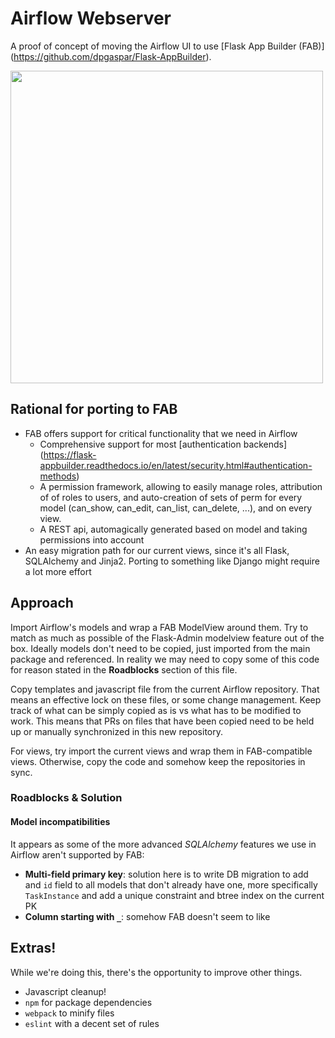 # Airflow Webserver

A proof of concept of moving the Airflow UI to use
[Flask App Builder (FAB)] (https://github.com/dpgaspar/Flask-AppBuilder).

<img width="500" src="http://i.imgur.com/hpNceF6.png" >


## Rational for porting to FAB
- FAB offers support for critical functionality that we need in Airflow
  - Comprehensive support for most [authentication backends] (https://flask-appbuilder.readthedocs.io/en/latest/security.html#authentication-methods)
  - A permission framework, allowing to easily manage roles, attribution of
    of roles to users, and auto-creation of sets of perm for every model
    (can_show, can_edit, can_list, can_delete, ...), and on every view.
  - A REST api, automagically generated based on model and taking permissions
    into account
- An easy migration path for our current views, since it's all Flask,
  SQLAlchemy and Jinja2. Porting to something like Django might require a lot
  more effort

## Approach

Import Airflow's models and wrap a FAB ModelView around them. Try to
match as much as possible of the Flask-Admin modelview feature out of the box.
Ideally models don't need to be copied, just imported from the main
package and referenced. In reality we may need to copy some of this code
for reason stated in the **Roadblocks** section of this file.

Copy templates and javascript file from the current Airflow repository.
That means an effective lock on these files, or some change management.
Keep track of what can be simply copied as is vs what has to be modified to
work. This means that PRs on files that have been copied need to be held up
or manually synchronized in this new repository.

For views, try import the current views and wrap them in FAB-compatible
views. Otherwise, copy the code and somehow keep the repositories in sync.

### Roadblocks & Solution

#### Model incompatibilities

It appears as some of the more advanced *SQLAlchemy* features we use in
Airflow aren't supported by FAB:

- **Multi-field primary key**: solution here is to write DB migration to add
  and `id` field to all models that don't already have one, more specifically
  ``TaskInstance`` and add a unique constraint and btree index on the
  current PK
- **Column starting with ``_``**: somehow FAB doesn't seem to like

## Extras!

While we're doing this, there's the opportunity to improve other things.

- Javascript cleanup!
 - ``npm`` for package dependencies
 - ``webpack`` to minify files
 - ``eslint`` with a decent set of rules
